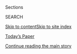 <div id="app">

<div>

<div class="NYTAppHideMasthead css-1r6wvpq e1suatyy0">

<div class="section css-ui9rw0 e1suatyy2">

<div class="css-eph4ug er09x8g0">

<div class="css-6n7j50">

</div>

<span class="css-1dv1kvn">Sections</span>

<div class="css-10488qs">

<span class="css-1dv1kvn">SEARCH</span>

</div>

[Skip to content](#site-content)[Skip to site
index](#site-index)

</div>

<div class="css-10698na e1huz5gh0">

</div>

</div>

<div id="masthead-bar-one" class="section hasLinks css-15hmgas e1csuq9d3">

<div class="css-uqyvli e1csuq9d0">

</div>

<div class="css-1uqjmks e1csuq9d1">

</div>

<div class="css-9e9ivx">

[](https://myaccount.nytimes3xbfgragh.onion/auth/login?response_type=cookie&client_id=vi)

</div>

<div class="css-1bvtpon e1csuq9d2">

[Today’s Paper](https://www.nytimes3xbfgragh.onion/section/todayspaper)

</div>

</div>

</div>

</div>

<div data-aria-hidden="false">

<div id="site-content" data-role="main">

<div id="top-wrapper" class="css-15p45cc eaca97t0" type="top">

<div id="top-slug" class="css-19x0jxb eaca97t1" hidden="">

Advertisement

</div>

[Continue reading the main
story](#after-top)

<div class="ad top-wrapper" style="text-align:center;height:100%;display:block;min-height:90px">

<div id="top" class="place-ad" data-position="top" data-size-key="top">

</div>

</div>

<div id="after-top">

</div>

</div>

<div id="byline" class="section css-15h4p1b e9abtgs0">

<div class="css-1j21atc e1svk9qx1">

<div class="css-nfcc9b e1svk9qx3">

<div class="css-cnx41t">

![Portrait of Jane E.
Brody](https://static01.graylady3jvrrxbe.onion/images/2018/06/12/multimedia/jane-e-brody/jane-e-brody-thumbLarge.png)

</div>

<div class="css-vl9dhg e1svk9qx5">

<div class="css-1nrhkj6 e1svk9qx6">

# Jane E. Brody

</div>

## <span></span>

Jane E. Brody is the Personal Health columnist for The New York Times, a
position she has held since 1976. Ms. Brody’s widely read and quoted
column, which appears in The Times’s Science Times section and in scores
of other newspapers around the country, earned her the title of “High
Priestess of Health” from Time magazine.

<span class="css-dd5dyy">More**</span>

</div>

</div>

</div>

<div>

<div id="mid1-wrapper" class="css-1mn4oms eaca97t0" type="rank">

<div id="mid1-slug" class="css-1tag3rd eaca97t1">

Advertisement

</div>

[Continue reading the main
story](#after-mid1)

<div id="mid1" class="ad mid1-wrapper" style="text-align:center;height:100%;display:block">

</div>

<div id="after-mid1">

</div>

</div>

</div>

<div class="css-185go5a e1o5byef0">

<div class="css-15cbhtu">

  - [Latest](#stream-panel)
  - <span class="css-6n7j50">Search</span>
    <div class="control">
    <div class="label-container css-1dv1kvn">
    Search
    </div>
    <div class="css-wm4t3d">
    **<span id="clear-search-input" class="css-1dv1kvn">Clear this text
    input</span>
    </div>
    </div>
    <span class="css-1iovbfw"></span>

<div id="stream-panel" class="section css-8msx5b e1jz0cab1">

<div class="css-13mho3u">

1.  
    
    <div class="css-1cp3ece">
    
    <div class="css-1l4spti">
    
    [](/2020/09/07/well/live/prescription-medication-drug-side-effects-cascade.html)
    
    <div class="css-79elbk">
    
    ![](https://static01.graylady3jvrrxbe.onion/images/2020/09/08/science/08BRODY-PRESCRIBINGCASCADE/08BRODY-PRESCRIBINGCASCADE-thumbWide.jpg?quality=75&auto=webp&disable=upscale)
    
    </div>
    
    ### <span class="css-m70j1g">Personal Health</span>
    
    ## The Risks of the Prescribing Cascade
    
    The problem occurs when drug-induced side effects are viewed as a
    new ailment and treated with yet another drug that can cause still
    other side effects.
    
    <div class="css-1nqbnmb ea5icrr0">
    
    By <span class="css-1n7hynb">Jane E.
    Brody</span>
    
    </div>
    
    </div>
    
    <div class="css-1lc2l26 e1xfvim33">
    
    </div>
    
    </div>

2.  
    
    <div class="css-1cp3ece">
    
    <div class="css-1l4spti">
    
    [](/2020/08/31/well/live/dizziness-upon-standing-can-lead-to-falls-and-fractures.html)
    
    <div class="css-79elbk">
    
    ![](https://static01.graylady3jvrrxbe.onion/images/2020/09/01/science/01-BRODY-HYPOTESNSION/01-BRODY-HYPOTESNSION-thumbWide.jpg?quality=75&auto=webp&disable=upscale)
    
    </div>
    
    ### <span class="css-m70j1g">Personal Health</span>
    
    ## Dizziness Upon Standing Can Lead to Falls and Fractures
    
    The problem, a brief but precipitous drop in blood pressure that
    causes lightheadedness or dizziness when standing up, is called
    orthostatic hypotension.
    
    <div class="css-1nqbnmb ea5icrr0">
    
    By <span class="css-1n7hynb">Jane E.
    Brody</span>
    
    </div>
    
    </div>
    
    <div class="css-1lc2l26 e1xfvim33">
    
    </div>
    
    </div>

3.  
    
    <div class="css-1cp3ece">
    
    <div class="css-1l4spti">
    
    [](/2020/08/24/well/live/breast-cancer-prevention.html)
    
    <div class="css-79elbk">
    
    ![](https://static01.graylady3jvrrxbe.onion/images/2020/08/25/science/25SCI-BRODYBRCA/25SCI-BRODYBRCA-thumbWide.jpg?quality=75&auto=webp&disable=upscale)
    
    </div>
    
    ### <span class="css-m70j1g">Personal Health</span>
    
    ## Medication and Lifestyle May Lower Breast Cancer Risk
    
    There is compelling evidence that two classes of drugs normally
    prescribed following breast cancer treatment can also help prevent
    the disease.
    
    <div class="css-1nqbnmb ea5icrr0">
    
    By <span class="css-1n7hynb">Jane E.
    Brody</span>
    
    </div>
    
    </div>
    
    <div class="css-1lc2l26 e1xfvim33">
    
    </div>
    
    </div>

4.  
    
    <div class="css-1cp3ece">
    
    <div class="css-1l4spti">
    
    [](/2020/08/17/well/live/mammograms-older-women.html)
    
    <div class="css-79elbk">
    
    ![](https://static01.graylady3jvrrxbe.onion/images/2020/08/18/science/BRODY-MAMMOGRAPHY/BRODY-MAMMOGRAPHY-thumbWide.jpg?quality=75&auto=webp&disable=upscale)
    
    </div>
    
    ### <span class="css-m70j1g">Personal Health</span>
    
    ## Are Mammograms Worthwhile for Older Women?
    
    Some might be better off not knowing they have breast cancer because
    they are likely to die of other causes long before breast cancer
    would threaten their health.
    
    <div class="css-1nqbnmb ea5icrr0">
    
    By <span class="css-1n7hynb">Jane E.
    Brody</span>
    
    </div>
    
    </div>
    
    <div class="css-1lc2l26 e1xfvim33">
    
    </div>
    
    </div>

5.  
    
    <div class="css-1cp3ece">
    
    <div class="css-1l4spti">
    
    [](/2020/08/10/well/live/pesticides-insecticides-pyrethroids-heart-disease.html)
    
    <div class="css-79elbk">
    
    ![](https://static01.graylady3jvrrxbe.onion/images/2020/08/11/science/11BRODY-PESTICIDES/11BRODY-PESTICIDES-thumbWide.jpg?quality=75&auto=webp&disable=upscale)
    
    </div>
    
    ### <span class="css-m70j1g">Personal Health</span>
    
    ## Should a Study on Pesticides Affect Our Use of Them?
    
    Recent research, which found a link between pyrethroids and deaths
    from heart disease, highlights the limitations of epidemiological
    research.
    
    <div class="css-1nqbnmb ea5icrr0">
    
    By <span class="css-1n7hynb">Jane E.
    Brody</span>
    
    </div>
    
    </div>
    
    <div class="css-1lc2l26 e1xfvim33">
    
    </div>
    
    </div>

6.  
    
    <div class="css-1cp3ece">
    
    <div class="css-1l4spti">
    
    [](/es/2020/08/07/espanol/hablar-con-desconocidos.html)
    
    <div class="css-79elbk">
    
    ![](https://static01.graylady3jvrrxbe.onion/images/2020/08/04/science/03BRODY-STRANGERS-illo/03BRODY-STRANGERS-illo-thumbWide.jpg?quality=75&auto=webp&disable=upscale)
    
    </div>
    
    ## Los beneficios de hablar con extraños
    
    Las conexiones casuales que encontramos con la gente en el
    transcurso de la vida cotidiana pueden generar una sensación de
    pertenencia a una comunidad.
    
    <div class="css-1nqbnmb ea5icrr0">
    
    By <span class="css-1n7hynb">Jane E. Brody</span>
    
    </div>
    
    <div class="css-185051n">
    
    [Read in
    English](https://www.nytimes3xbfgragh.onion/2020/08/03/well/family/the-benefits-of-talking-to-strangers.html "Read in English")
    
    </div>
    
    </div>
    
    <div class="css-1lc2l26 e1xfvim33">
    
    </div>
    
    </div>

7.  
    
    <div class="css-1cp3ece">
    
    <div class="css-1l4spti">
    
    [](/2020/08/03/well/family/the-benefits-of-talking-to-strangers.html)
    
    <div class="css-79elbk">
    
    ![](https://static01.graylady3jvrrxbe.onion/images/2020/08/04/science/03BRODY-STRANGERS-illo/03BRODY-STRANGERS-illo-thumbWide.jpg?quality=75&auto=webp&disable=upscale)
    
    </div>
    
    ### <span class="css-m70j1g">Personal Health</span>
    
    ## The Benefits of Talking to Strangers
    
    Casual connections with people we encounter in the course of daily
    life can give us the sense of belonging to a community.
    
    <div class="css-1nqbnmb ea5icrr0">
    
    By <span class="css-1n7hynb">Jane E.
    Brody</span>
    
    </div>
    
    </div>
    
    <div class="css-1lc2l26 e1xfvim33">
    
    </div>
    
    </div>

8.  
    
    <div class="css-1cp3ece">
    
    <div class="css-1l4spti">
    
    [](/2020/07/27/well/eat/eating-disorders.html)
    
    <div class="css-79elbk">
    
    ![](https://static01.graylady3jvrrxbe.onion/images/2020/07/28/science/WEL-BRODY-YOUTHEATINGDISORDER/WEL-BRODY-YOUTHEATINGDISORDER-thumbWide.jpg?quality=75&auto=webp&disable=upscale)
    
    </div>
    
    ### <span class="css-m70j1g">Personal Health</span>
    
    ## With Eating Disorders, Looks Can Be Deceiving
    
    Distorted eating behaviors occur in young people irrespective of
    their weight, gender, race, ethnicity or sexual orientation.
    
    <div class="css-1nqbnmb ea5icrr0">
    
    By <span class="css-1n7hynb">Jane E.
    Brody</span>
    
    </div>
    
    </div>
    
    <div class="css-1lc2l26 e1xfvim33">
    
    </div>
    
    </div>

9.  
    
    <div class="css-1cp3ece">
    
    <div class="css-1l4spti">
    
    [](/2020/07/20/well/live/parkinsons-disease-toxic-chemicals.html)
    
    <div class="css-79elbk">
    
    ![](https://static01.graylady3jvrrxbe.onion/images/2020/07/21/science/21SCI-BRODY-PARKINSONS/21SCI-BRODY-PARKINSONS-thumbWide.jpg?quality=75&auto=webp&disable=upscale)
    
    </div>
    
    ### <span class="css-m70j1g">Personal Health</span>
    
    ## The Link Between Parkinson’s Disease and Toxic Chemicals
    
    A new book calls the increasing prominence of Parkinson’s “a
    man-made pandemic.”
    
    <div class="css-1nqbnmb ea5icrr0">
    
    By <span class="css-1n7hynb">Jane E.
    Brody</span>
    
    </div>
    
    </div>
    
    <div class="css-1lc2l26 e1xfvim33">
    
    </div>
    
    </div>

10. 
    
    <div class="css-1cp3ece">
    
    <div class="css-1l4spti">
    
    [](/es/2020/07/15/espanol/ciencia-y-tecnologia/coronavirus-pruebas-inteligentes-testeo.html)
    
    <div class="css-79elbk">
    
    ![](https://static01.graylady3jvrrxbe.onion/images/2020/07/19/science/14SCIBRODY-COVIDTESTING/14SCIBRODY-COVIDTESTING-thumbWide.jpg?quality=75&auto=webp&disable=upscale)
    
    </div>
    
    ## A favor de una estrategia inteligente de pruebas de coronavirus
    
    Los exámenes actuales tienen una alta tasa de falsos negativos o
    falsos positivos. El despistaje estratégico ayudaría “a asegurar que
    la prueba adecuada se da a la persona adecuada en el momento
    adecuado”.
    
    <div class="css-1nqbnmb ea5icrr0">
    
    By <span class="css-1n7hynb">Jane E. Brody</span>
    
    </div>
    
    <div class="css-185051n">
    
    [Read in
    English](https://www.nytimes3xbfgragh.onion/2020/07/13/well/live/coronavirus-smart-testing.html "Read in English")
    
    </div>
    
    </div>
    
    <div class="css-1lc2l26 e1xfvim33">
    
    </div>
    
    </div>

<div class="css-13mho3u">

<div class="css-1t62hi8">

<div class="css-1stvaey">

Show
More

<div>

<div style="border:0;clip:rect(0 0 0 0);height:1px;margin:-1px;overflow:hidden;white-space:nowrap;padding:0;width:1px;position:absolute" data-role="log" data-aria-live="assertive">

</div>

<div style="border:0;clip:rect(0 0 0 0);height:1px;margin:-1px;overflow:hidden;white-space:nowrap;padding:0;width:1px;position:absolute" data-role="log" data-aria-live="assertive">

</div>

<div style="border:0;clip:rect(0 0 0 0);height:1px;margin:-1px;overflow:hidden;white-space:nowrap;padding:0;width:1px;position:absolute" data-role="log" data-aria-live="polite">

</div>

<div style="border:0;clip:rect(0 0 0 0);height:1px;margin:-1px;overflow:hidden;white-space:nowrap;padding:0;width:1px;position:absolute" data-role="log" data-aria-live="polite">

</div>

</div>

</div>

</div>

</div>

</div>

<div class="css-g6hk37 supplemental">

<div id="mid2-wrapper" class="css-10wkyv7 eaca97t0" type="lede">

<div id="mid2-slug" class="css-1tag3rd eaca97t1">

Advertisement

</div>

[Continue reading the main
story](#after-mid2)

<div id="mid2" class="ad mid2-wrapper" style="text-align:center;height:100%;display:block;min-height:250px">

</div>

<div id="after-mid2">

</div>

</div>

</div>

</div>

</div>

</div>

</div>

</div>

## Site Index

<div>

</div>

## Site Information Navigation

  - [© <span>2020</span> <span>The New York Times
    Company</span>](https://help.nytimes3xbfgragh.onion/hc/en-us/articles/115014792127-Copyright-notice)

<!-- end list -->

  - [NYTCo](https://www.nytco.com/)
  - [Contact
    Us](https://help.nytimes3xbfgragh.onion/hc/en-us/articles/115015385887-Contact-Us)
  - [Work with us](https://www.nytco.com/careers/)
  - [Advertise](https://nytmediakit.com/)
  - [T Brand Studio](http://www.tbrandstudio.com/)
  - [Your Ad
    Choices](https://www.nytimes3xbfgragh.onion/privacy/cookie-policy#how-do-i-manage-trackers)
  - [Privacy](https://www.nytimes3xbfgragh.onion/privacy)
  - [Terms of
    Service](https://help.nytimes3xbfgragh.onion/hc/en-us/articles/115014893428-Terms-of-service)
  - [Terms of
    Sale](https://help.nytimes3xbfgragh.onion/hc/en-us/articles/115014893968-Terms-of-sale)
  - [Site
    Map](https://spiderbites.nytimes3xbfgragh.onion)
  - [Help](https://help.nytimes3xbfgragh.onion/hc/en-us)
  - [Subscriptions](https://www.nytimes3xbfgragh.onion/subscription?campaignId=37WXW)

</div>

</div>
